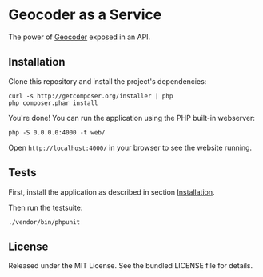 Geocoder as a Service
=====================

The power of [Geocoder](http://geocoder-php.org/Geocoder/) exposed in an API.

Installation
------------

Clone this repository and install the project's dependencies:

    curl -s http://getcomposer.org/installer | php
    php composer.phar install

You're done! You can run the application using the PHP built-in webserver:

    php -S 0.0.0.0:4000 -t web/

Open `http://localhost:4000/` in your browser to see the website running.


Tests
-----

First, install the application as described in section [Installation](#installation).

Then run the testsuite:

    ./vendor/bin/phpunit


License
-------

Released under the MIT License. See the bundled LICENSE file for details.
